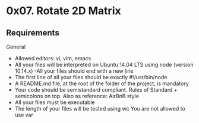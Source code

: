 # 0x07. Rotate 2D Matrix

## Requirements
General
- Allowed editors: vi, vim, emacs
- All your files will be interpreted on Ubuntu 14.04 LTS using node (version 10.14.x)
-All your files should end with a new line
- The first line of all your files should be exactly #!/usr/bin/node
- A README.md file, at the root of the folder of the project, is mandatory
- Your code should be semistandard compliant. Rules of Standard + semicolons on top. Also as reference: AirBnB style
- All your files must be executable
- The length of your files will be tested using wc
You are not allowed to use var